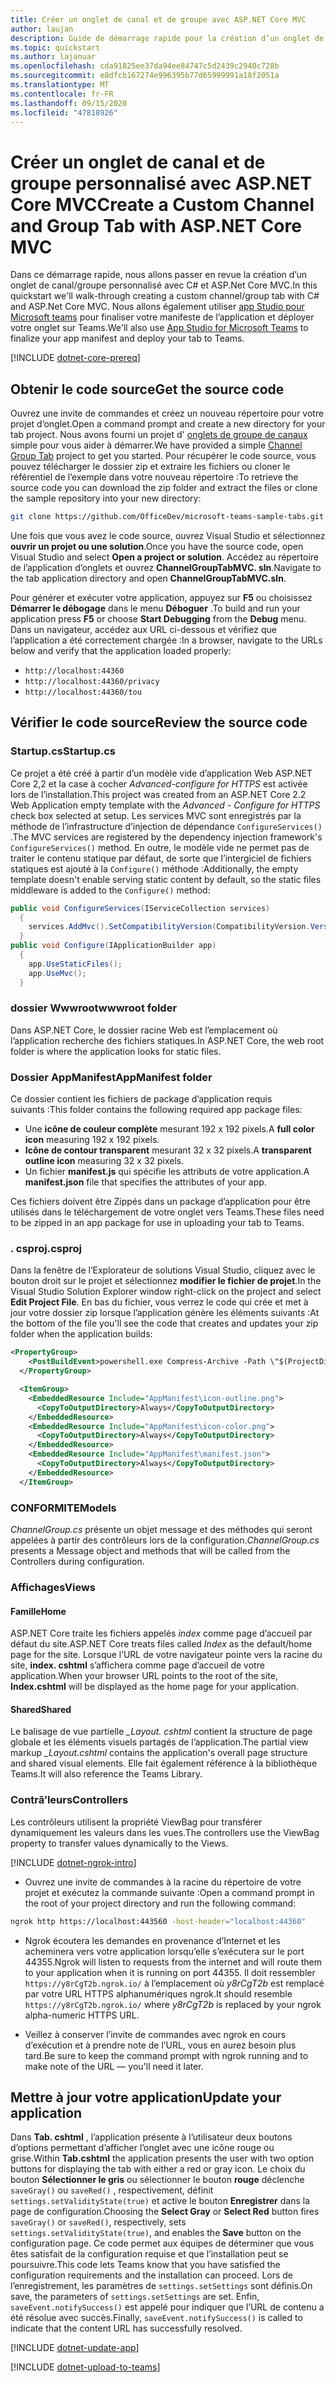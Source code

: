 ```yaml
---
title: Créer un onglet de canal et de groupe avec ASP.NET Core MVC
author: laujan
description: Guide de démarrage rapide pour la création d’un onglet de canal et de groupe personnalisé avec ASP.NET Core MVC.
ms.topic: quickstart
ms.author: lajanuar
ms.openlocfilehash: cda91825ee37da94ee84747c5d2439c2940c728b
ms.sourcegitcommit: e8dfcb167274e996395b77d65999991a18f2051a
ms.translationtype: MT
ms.contentlocale: fr-FR
ms.lasthandoff: 09/15/2020
ms.locfileid: "47818926"
---
```

# <a name="create-a-custom-channel-and-group-tab-with-aspnet-core-mvc"></a><span data-ttu-id="06869-103">Créer un onglet de canal et de groupe personnalisé avec ASP.NET Core MVC</span><span class="sxs-lookup"><span data-stu-id="06869-103">Create a Custom Channel and Group Tab with ASP.NET Core MVC</span></span>

<span data-ttu-id="06869-104">Dans ce démarrage rapide, nous allons passer en revue la création d’un onglet de canal/groupe personnalisé avec C# et ASP.Net Core MVC.</span><span class="sxs-lookup"><span data-stu-id="06869-104">In this quickstart we'll walk-through creating a custom channel/group tab with C# and ASP.Net Core MVC.</span></span> <span data-ttu-id="06869-105">Nous allons également utiliser [app Studio pour Microsoft teams](~/concepts/build-and-test/app-studio-overview.md) pour finaliser votre manifeste de l’application et déployer votre onglet sur Teams.</span><span class="sxs-lookup"><span data-stu-id="06869-105">We'll also use [App Studio for Microsoft Teams](~/concepts/build-and-test/app-studio-overview.md) to finalize your app manifest and deploy your tab to Teams.</span></span>

[!INCLUDE [dotnet-core-prereq](~/includes/tabs/dotnet-core-prereq.md)]

## <a name="get-the-source-code"></a><span data-ttu-id="06869-106">Obtenir le code source</span><span class="sxs-lookup"><span data-stu-id="06869-106">Get the source code</span></span>

<span data-ttu-id="06869-107">Ouvrez une invite de commandes et créez un nouveau répertoire pour votre projet d’onglet.</span><span class="sxs-lookup"><span data-stu-id="06869-107">Open a command prompt and create a new directory for your tab project.</span></span> <span data-ttu-id="06869-108">Nous avons fourni un projet d' [onglets de groupe de canaux](https://github.com/OfficeDev/microsoft-teams-sample-tabs/ChannelGroupTabMVC) simple pour vous aider à démarrer.</span><span class="sxs-lookup"><span data-stu-id="06869-108">We have provided a simple [Channel Group Tab](https://github.com/OfficeDev/microsoft-teams-sample-tabs/ChannelGroupTabMVC) project to get you started.</span></span> <span data-ttu-id="06869-109">Pour récupérer le code source, vous pouvez télécharger le dossier zip et extraire les fichiers ou cloner le référentiel de l’exemple dans votre nouveau répertoire :</span><span class="sxs-lookup"><span data-stu-id="06869-109">To retrieve the source code you can download the zip folder and extract the files or clone the sample repository into your new directory:</span></span>

```bash
git clone https://github.com/OfficeDev/microsoft-teams-sample-tabs.git
```

<span data-ttu-id="06869-110">Une fois que vous avez le code source, ouvrez Visual Studio et sélectionnez **ouvrir un projet ou une solution**.</span><span class="sxs-lookup"><span data-stu-id="06869-110">Once you have the source code, open Visual Studio and select **Open a project or solution**.</span></span> <span data-ttu-id="06869-111">Accédez au répertoire de l’application d’onglets et ouvrez **ChannelGroupTabMVC. sln**.</span><span class="sxs-lookup"><span data-stu-id="06869-111">Navigate to the tab application directory and open **ChannelGroupTabMVC.sln**.</span></span>

<span data-ttu-id="06869-112">Pour générer et exécuter votre application, appuyez sur **F5** ou choisissez **Démarrer le débogage** dans le menu **Déboguer** .</span><span class="sxs-lookup"><span data-stu-id="06869-112">To build and run your application press **F5** or choose **Start Debugging** from the **Debug** menu.</span></span> <span data-ttu-id="06869-113">Dans un navigateur, accédez aux URL ci-dessous et vérifiez que l’application a été correctement chargée :</span><span class="sxs-lookup"><span data-stu-id="06869-113">In a browser, navigate to the URLs below and verify that the application loaded properly:</span></span>

- `http://localhost:44360`
- `http://localhost:44360/privacy`
- `http://localhost:44360/tou`

## <a name="review-the-source-code"></a><span data-ttu-id="06869-114">Vérifier le code source</span><span class="sxs-lookup"><span data-stu-id="06869-114">Review the source code</span></span>

### <a name="startupcs"></a><span data-ttu-id="06869-115">Startup.cs</span><span class="sxs-lookup"><span data-stu-id="06869-115">Startup.cs</span></span>

<span data-ttu-id="06869-116">Ce projet a été créé à partir d’un modèle vide d’application Web ASP.NET Core 2,2 et la case à cocher *Advanced-configure for HTTPS* est activée lors de l’installation.</span><span class="sxs-lookup"><span data-stu-id="06869-116">This project was created from an ASP.NET Core 2.2 Web Application empty template with the *Advanced - Configure for HTTPS* check box selected at setup.</span></span> <span data-ttu-id="06869-117">Les services MVC sont enregistrés par la méthode de l’infrastructure d’injection de dépendance `ConfigureServices()` .</span><span class="sxs-lookup"><span data-stu-id="06869-117">The MVC services are registered by the dependency injection framework's `ConfigureServices()` method.</span></span> <span data-ttu-id="06869-118">En outre, le modèle vide ne permet pas de traiter le contenu statique par défaut, de sorte que l’intergiciel de fichiers statiques est ajouté à la `Configure()` méthode :</span><span class="sxs-lookup"><span data-stu-id="06869-118">Additionally, the empty template doesn't enable serving static content by default, so the static files middleware is added to the `Configure()` method:</span></span>

```csharp
public void ConfigureServices(IServiceCollection services)
  {
    services.AddMvc().SetCompatibilityVersion(CompatibilityVersion.Version_2_2);
  }
public void Configure(IApplicationBuilder app)
  {
    app.UseStaticFiles();
    app.UseMvc();
  }
```

### <a name="wwwroot-folder"></a><span data-ttu-id="06869-119">dossier Wwwroot</span><span class="sxs-lookup"><span data-stu-id="06869-119">wwwroot folder</span></span>

<span data-ttu-id="06869-120">Dans ASP.NET Core, le dossier racine Web est l’emplacement où l’application recherche des fichiers statiques.</span><span class="sxs-lookup"><span data-stu-id="06869-120">In ASP.NET Core, the web root folder is where the application looks for static files.</span></span>

### <a name="appmanifest-folder"></a><span data-ttu-id="06869-121">Dossier AppManifest</span><span class="sxs-lookup"><span data-stu-id="06869-121">AppManifest folder</span></span>

<span data-ttu-id="06869-122">Ce dossier contient les fichiers de package d’application requis suivants :</span><span class="sxs-lookup"><span data-stu-id="06869-122">This folder contains the following required app package files:</span></span>

- <span data-ttu-id="06869-123">Une **icône de couleur complète** mesurant 192 x 192 pixels.</span><span class="sxs-lookup"><span data-stu-id="06869-123">A **full color icon** measuring 192 x 192 pixels.</span></span>
- <span data-ttu-id="06869-124">**Icône de contour transparent** mesurant 32 x 32 pixels.</span><span class="sxs-lookup"><span data-stu-id="06869-124">A **transparent outline icon** measuring 32 x 32 pixels.</span></span>
- <span data-ttu-id="06869-125">Un fichier **manifest.js** qui spécifie les attributs de votre application.</span><span class="sxs-lookup"><span data-stu-id="06869-125">A **manifest.json** file that specifies the attributes of your app.</span></span>

<span data-ttu-id="06869-126">Ces fichiers doivent être Zippés dans un package d’application pour être utilisés dans le téléchargement de votre onglet vers Teams.</span><span class="sxs-lookup"><span data-stu-id="06869-126">These files need to be zipped in an app package for use in uploading your tab to Teams.</span></span>

### <a name="csproj"></a><span data-ttu-id="06869-127">. csproj</span><span class="sxs-lookup"><span data-stu-id="06869-127">.csproj</span></span>

<span data-ttu-id="06869-128">Dans la fenêtre de l’Explorateur de solutions Visual Studio, cliquez avec le bouton droit sur le projet et sélectionnez **modifier le fichier de projet**.</span><span class="sxs-lookup"><span data-stu-id="06869-128">In the Visual Studio Solution Explorer window right-click on the project and select **Edit Project File**.</span></span> <span data-ttu-id="06869-129">En bas du fichier, vous verrez le code qui crée et met à jour votre dossier zip lorsque l’application génère les éléments suivants :</span><span class="sxs-lookup"><span data-stu-id="06869-129">At the bottom of the file you'll see the code that creates and updates your zip folder when the application builds:</span></span>

```xml
<PropertyGroup>
    <PostBuildEvent>powershell.exe Compress-Archive -Path \"$(ProjectDir)AppManifest\*\" -DestinationPath \"$(TargetDir)tab.zip\" -Force</PostBuildEvent>
  </PropertyGroup>

  <ItemGroup>
    <EmbeddedResource Include="AppManifest\icon-outline.png">
      <CopyToOutputDirectory>Always</CopyToOutputDirectory>
    </EmbeddedResource>
    <EmbeddedResource Include="AppManifest\icon-color.png">
      <CopyToOutputDirectory>Always</CopyToOutputDirectory>
    </EmbeddedResource>
    <EmbeddedResource Include="AppManifest\manifest.json">
      <CopyToOutputDirectory>Always</CopyToOutputDirectory>
    </EmbeddedResource>
  </ItemGroup>
```

### <a name="models"></a><span data-ttu-id="06869-130">CONFORMITE</span><span class="sxs-lookup"><span data-stu-id="06869-130">Models</span></span>

<span data-ttu-id="06869-131">*ChannelGroup.cs* présente un objet message et des méthodes qui seront appelées à partir des contrôleurs lors de la configuration.</span><span class="sxs-lookup"><span data-stu-id="06869-131">*ChannelGroup.cs* presents a Message object and methods that will be called from the Controllers during configuration.</span></span>

### <a name="views"></a><span data-ttu-id="06869-132">Affichages</span><span class="sxs-lookup"><span data-stu-id="06869-132">Views</span></span>

#### <a name="home"></a><span data-ttu-id="06869-133">Famille</span><span class="sxs-lookup"><span data-stu-id="06869-133">Home</span></span>

<span data-ttu-id="06869-134">ASP.NET Core traite les fichiers appelés *index* comme page d’accueil par défaut du site.</span><span class="sxs-lookup"><span data-stu-id="06869-134">ASP.NET Core treats files called *Index* as the default/home page for the site.</span></span> <span data-ttu-id="06869-135">Lorsque l’URL de votre navigateur pointe vers la racine du site, **index. cshtml** s’affichera comme page d’accueil de votre application.</span><span class="sxs-lookup"><span data-stu-id="06869-135">When your browser URL points to the root of the site, **Index.cshtml** will be displayed as the home page for your application.</span></span>

#### <a name="shared"></a><span data-ttu-id="06869-136">Shared</span><span class="sxs-lookup"><span data-stu-id="06869-136">Shared</span></span>

<span data-ttu-id="06869-137">Le balisage de vue partielle *_Layout. cshtml* contient la structure de page globale et les éléments visuels partagés de l’application.</span><span class="sxs-lookup"><span data-stu-id="06869-137">The partial view markup *_Layout.cshtml* contains the application's overall page structure and shared visual elements.</span></span> <span data-ttu-id="06869-138">Elle fait également référence à la bibliothèque Teams.</span><span class="sxs-lookup"><span data-stu-id="06869-138">It will also reference the Teams Library.</span></span>

### <a name="controllers"></a><span data-ttu-id="06869-139">Contrã’leurs</span><span class="sxs-lookup"><span data-stu-id="06869-139">Controllers</span></span>

<span data-ttu-id="06869-140">Les contrôleurs utilisent la propriété ViewBag pour transférer dynamiquement les valeurs dans les vues.</span><span class="sxs-lookup"><span data-stu-id="06869-140">The controllers use the ViewBag property to transfer values dynamically to the Views.</span></span>

[!INCLUDE [dotnet-ngrok-intro](~/includes/tabs/dotnet-ngrok-intro.md)]

- <span data-ttu-id="06869-141">Ouvrez une invite de commandes à la racine du répertoire de votre projet et exécutez la commande suivante :</span><span class="sxs-lookup"><span data-stu-id="06869-141">Open a command prompt in the root of your project directory and run the following command:</span></span>

```bash
ngrok http https://localhost:443560 -host-header="localhost:44360"
```

- <span data-ttu-id="06869-142">Ngrok écoutera les demandes en provenance d’Internet et les acheminera vers votre application lorsqu’elle s’exécutera sur le port 44355.</span><span class="sxs-lookup"><span data-stu-id="06869-142">Ngrok will listen to requests from the internet and will route them to your application when it is running on port 44355.</span></span>  <span data-ttu-id="06869-143">Il doit ressembler `https://y8rCgT2b.ngrok.io/` à l’emplacement où *y8rCgT2b* est remplacé par votre URL HTTPS alphanumériques ngrok.</span><span class="sxs-lookup"><span data-stu-id="06869-143">It should resemble `https://y8rCgT2b.ngrok.io/` where *y8rCgT2b* is replaced by your ngrok alpha-numeric HTTPS URL.</span></span>

- <span data-ttu-id="06869-144">Veillez à conserver l’invite de commandes avec ngrok en cours d’exécution et à prendre note de l’URL, vous en aurez besoin plus tard.</span><span class="sxs-lookup"><span data-stu-id="06869-144">Be sure to keep the command prompt with ngrok running and to make note of the URL — you'll need it later.</span></span>

## <a name="update-your-application"></a><span data-ttu-id="06869-145">Mettre à jour votre application</span><span class="sxs-lookup"><span data-stu-id="06869-145">Update your application</span></span>

<span data-ttu-id="06869-146">Dans **Tab. cshtml** , l’application présente à l’utilisateur deux boutons d’options permettant d’afficher l’onglet avec une icône rouge ou grise.</span><span class="sxs-lookup"><span data-stu-id="06869-146">Within **Tab.cshtml** the application presents the user with two option buttons for displaying the tab with either a red or gray icon.</span></span> <span data-ttu-id="06869-147">Le choix du bouton **Sélectionner le gris** ou sélectionner le bouton **rouge** déclenche `saveGray()` ou `saveRed()` , respectivement, définit `settings.setValidityState(true)` et active le bouton **Enregistrer** dans la page de configuration.</span><span class="sxs-lookup"><span data-stu-id="06869-147">Choosing the **Select Gray** or **Select Red** button fires `saveGray()` or `saveRed()`, respectively, sets `settings.setValidityState(true)`, and enables the **Save** button on the configuration page.</span></span> <span data-ttu-id="06869-148">Ce code permet aux équipes de déterminer que vous êtes satisfait de la configuration requise et que l’installation peut se poursuivre.</span><span class="sxs-lookup"><span data-stu-id="06869-148">This code lets Teams know that you have satisfied the configuration requirements and the installation can proceed.</span></span> <span data-ttu-id="06869-149">Lors de l’enregistrement, les paramètres de `settings.setSettings` sont définis.</span><span class="sxs-lookup"><span data-stu-id="06869-149">On save, the parameters of `settings.setSettings` are set.</span></span> <span data-ttu-id="06869-150">Enfin, `saveEvent.notifySuccess()` est appelé pour indiquer que l’URL de contenu a été résolue avec succès.</span><span class="sxs-lookup"><span data-stu-id="06869-150">Finally, `saveEvent.notifySuccess()` is called to indicate that the content URL has successfully resolved.</span></span>

[!INCLUDE [dotnet-update-app](~/includes/tabs/dotnet-update-chan-grp-app.md)]

[!INCLUDE [dotnet-upload-to-teams](~/includes/tabs/dotnet-upload-to-teams.md)]
